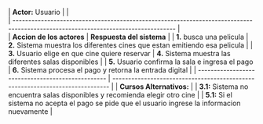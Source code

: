 
|     **Actor:** Usuario                            |                                                                               |           
| --------------------------------------------------------------------------------------------------------------------------------- |                                                      
|         **Accion de los actores**                 |                      **Respuesta del sistema**                                |
| **1.**  busca una pelicula                        | **2.** Sistema muestra los diferentes cines que estan emitiendo esa pelicula  |
| **3.** Usuario elige en que cine quiere reservar  | **4.** Sistema muestra las diferentes salas disponibles                       |
| **5.** Usuario confirma la sala e ingresa el pago | **6.** Sistema procesa el pago y retorna la entrada digital                   |
| ------------------------------------------------- | ----------------------------------------------------------------------------- |
|  **Cursos Alternativos:**                                                                                                         |
| **3.1:** Sistema no encuentra salas disponibles y recomienda elegir otro cine                                                     |
| **5.1:** Si el sistema no acepta el pago se pide que el usuario ingrese la informacion nuevamente                                 | 
